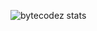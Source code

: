 
![bytecodez stats](https://github-readme-stats.vercel.app/api?username=bytecodez&theme=great-gatsby&show_icons=true)
